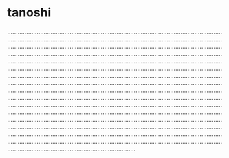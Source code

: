 # tanoshi

..........................................................................................................................................................................................................................................................................................................................................................................................................................................................................................................................................................................................................................................................................................................................................................................................................................................................................................................................................................................................................................................................................................................................................................................................................................................................................................................................................................................................................................................................................................................................................................................................................................................................................................................................................................................................................................................................................................................................................................................................................................................................................................................................................